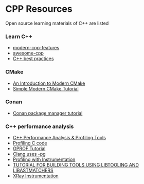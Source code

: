 CPP Resources
=============

Open source learning materials of C++ are listed
### Learn C++

- [modern-cpp-features](https://github.com/AnthonyCalandra/modern-cpp-features)
- [awesome-cpp](https://github.com/fffaraz/awesome-cpp)
- [C++ best practices](https://lefticus.gitbooks.io/cpp-best-practices/content/02-Use_the_Tools_Available.html)

### CMake

- [An Introduction to Modern CMake](https://cliutils.gitlab.io/modern-cmake/)
- [Simple Modern CMake Tutorial](https://levelup.gitconnected.com/simple-modern-cmake-tutorial-b0c1c362cd2c)

### Conan

 - [Conan package manager tutorial](https://levelup.gitconnected.com/conan-package-manager-tutorial-bfb308ddd7a)

### C++ performance analysis

- [C++ Performance Analysis & Profiling Tools](https://kusemanohar.wordpress.com/2012/08/13/c-performance-analysis-profiling-tools/)
- [Profiling C code](http://cmdlinelinux.blogspot.com/2018/04/profiling-c-code-with-clang-using.html)
- [GPROF Tutorial](https://www.thegeekstuff.com/2012/08/gprof-tutorial/)
- [Clang uses -pg](https://clang.llvm.org/docs/ClangCommandLineReference.html#cmdoption-clang-pg)
- [Profiling with Instrumentation](https://clang.llvm.org/docs/UsersManual.html#profiling-with-instrumentation)
- [TUTORIAL FOR BUILDING TOOLS USING LIBTOOLING AND LIBASTMATCHERS](https://clang.llvm.org/docs/LibASTMatchersTutorial.html)
- [XRay Instrumentation](https://llvm.org/docs/XRay.html)
